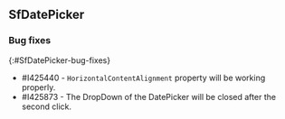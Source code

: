 ## SfDatePicker

### Bug fixes
{:#SfDatePicker-bug-fixes}

* \#I425440 - `HorizontalContentAlignment` property will be working properly.
* \#I425873 - The DropDown of the DatePicker will be closed after the second click.
